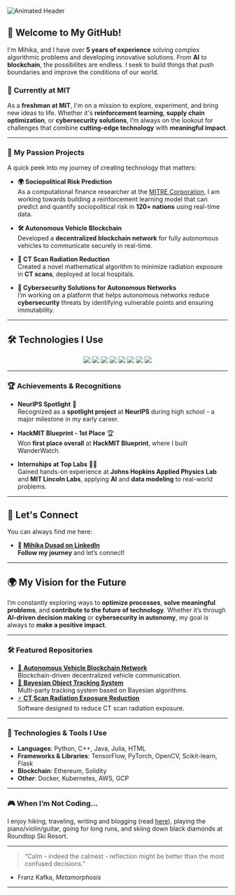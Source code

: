 ![Animated Header](https://github.com/mihikadusad/mihikadusad/blob/main/assets/github_intro_v3.gif)


## 🚀 Welcome to My GitHub!

I'm Mihika, and I have over **5 years of experience** solving complex algorithmic problems and developing innovative solutions. From **AI** to **blockchain**, the possibilites are endless. I seek to build things that push boundaries and improve the conditions of our world.

### 📍 **Currently at MIT**  
As a **freshman at MIT**, I'm on a mission to explore, experiment, and bring new ideas to life. Whether it's **reinforcement learning**, **supply chain optimization**, or **cybersecurity solutions**, I’m always on the lookout for challenges that combine **cutting-edge technology** with **meaningful impact**.

---

### 💼 **My Passion Projects**  
A quick peek into my journey of creating technology that matters: 

- **🌍 Sociopolitical Risk Prediction**  
  As a computational finance researcher at the [MITRE Corporation](https://www.mitre.org/), I am working towards building a reinforcement learning model that can predict and quantify sociopolitical risk in **120+ nations** using real-time data.

- **🛠️ Autonomous Vehicle Blockchain**  
  Developed a **decentralized blockchain network** for fully autonomous vehicles to communicate securely in real-time.

- **🏥 CT Scan Radiation Reduction**  
  Created a novel mathematical algorithm to minimize radiation exposure in **CT scans**, deployed at local hospitals.

- **🌱 Cybersecurity Solutions for Autonomous Networks**  
  I’m working on a platform that helps autonomous networks reduce **cybersecurity** threats by identifying vulnerable points and ensuring immutability.

---

## 🛠️ **Technologies I Use**

<p align="center">
  <img src="https://img.shields.io/badge/Python-3.9-blue?logo=python&logoColor=yellow" />
  <img src="https://img.shields.io/badge/C%2B%2B-blue?logo=cplusplus&logoColor=white" />
  <img src="https://img.shields.io/badge/Java-orange?logo=java&logoColor=white" />
  <img src="https://img.shields.io/badge/HTML5-blue?logo=html5&logoColor=white" />
  <img src="https://img.shields.io/badge/Julia-blue?logo=julia&logoColor=white" />
  <img src="https://img.shields.io/badge/AI-red?logo=ai&logoColor=white" />
  <img src="https://img.shields.io/badge/Blockchain-lightgray?logo=ethereum&logoColor=green" />
  <img src="https://img.shields.io/badge/ML-green?logo=machinelearning&logoColor=white" />
</p>

---

### 🏆 **Achievements & Recognitions**

- **NeurIPS Spotlight** 🌟  
  Recognized as a **spotlight project** at **NeurIPS** during high school - a major milestone in my early career.

- **HackMIT Blueprint - 1st Place** 🏆  
  Won **first place overall** at **HackMIT Blueprint**, where I built WanderWatch.

- **Internships at Top Labs** 🧑‍🔬  
  Gained hands-on experience at **Johns Hopkins Applied Physics Lab** and **MIT Lincoln Labs**, applying **AI** and **data modeling** to real-world problems.

---

## 🔗 **Let's Connect**  
You can always find me here:  

- 🔗 **[Mihika Dusad on LinkedIn](https://linkedin.com/in/mihika-dusad/)**  
  **Follow my journey** and let’s connect!

---

## 🌍 **My Vision for the Future**

I’m constantly exploring ways to **optimize processes**, **solve meaningful problems**, and **contribute to the future of technology**. Whether it’s through **AI-driven decision making** or **cybersecurity in autonomy**, my goal is always to **make a positive impact**.

---

### 🛠️ **Featured Repositories**  

- [🔗 **Autonomous Vehicle Blockchain Network**](https://github.com/mihikadusad/HypeFL)  
  Blockchain-driven decentralized vehicle communication.
- [📡 **Bayesian Object Tracking System**](https://github.com/mihikadusad/WanderWatch)  
  Multi-party tracking system based on Bayesian algorithms.
- [⚡ **CT Scan Radiation Exposure Reduction**](https://github.com/yourrepo)  
  Software designed to reduce CT scan radiation exposure.

---

### 🔧 **Technologies & Tools I Use**

- **Languages**: Python, C++, Java, Julia, HTML  
- **Frameworks & Libraries**: TensorFlow, PyTorch, OpenCV, Scikit-learn, Flask  
- **Blockchain**: Ethereum, Solidity  
- **Other**: Docker, Kubernetes, AWS, GCP  

---

### 🎮 **When I’m Not Coding…**  
I enjoy hiking, traveling, writing and blogging (read [here](https://substack.com/@mihikadusad?utm_source=user-menu)), playing the piano/violin/guitar, going for long runs, and skiing down black diamonds at Roundtop Ski Resort.

---

> “Calm - indeed the calmest - reflection might be better than the most confused decisions.”
- Franz Kafka, *Metamorphosis*

---

